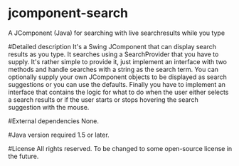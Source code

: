 jcomponent-search
=================

A JComponent (Java) for searching with live searchresults while you type

#Detailed description
It's a Swing JComponent that can display search results as you type. It searches using a SearchProvider that you have 
to supply. It's rather simple to provide it, just implement an interface with two methods and handle searches with a 
string as the search term. You can optionally supply your own JComponent objects to be displayed as search suggestions 
or you can use the defaults. Finally you have to implement an interface that contains the logic for what to do when the 
user either selects a search results or if the user starts or stops hovering the search suggestion with the mouse.

#External dependencies
None.

#Java version required
1.5 or later.

#License
All rights reserved. To be changed to some open-source license in the future.
